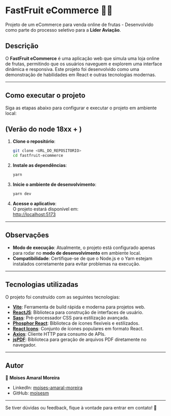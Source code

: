 # FastFruit eCommerce 🍓🍍  
Projeto de um eCommerce para venda online de frutas - Desenvolvido como parte do processo seletivo para a **Líder Aviação**.

## Descrição  
O **FastFruit eCommerce** é uma aplicação web que simula uma loja online de frutas, permitindo que os usuários naveguem e explorem uma interface dinâmica e responsiva. Este projeto foi desenvolvido como uma demonstração de habilidades em React e outras tecnologias modernas.

---

## Como executar o projeto  
Siga as etapas abaixo para configurar e executar o projeto em ambiente local:

## (Verão do node  18xx + )

1. **Clone o repositório**:  
   ```bash
   git clone <URL_DO_REPOSITORIO>
   cd fastfruit-ecommerce
   ```

2. **Instale as dependências**:  
   ```bash
   yarn
   ```

3. **Inicie o ambiente de desenvolvimento**:  
   ```bash
   yarn dev
   ```

4. **Acesse o aplicativo**:  
   O projeto estará disponível em:  
   [http://localhost:5173](http://localhost:5173)

---

## Observações  
- **Modo de execução**: Atualmente, o projeto está configurado apenas para rodar no **modo de desenvolvimento** em ambiente local.  
- **Compatibilidade**: Certifique-se de que o Node.js e o Yarn estejam instalados corretamente para evitar problemas na execução.

---

## Tecnologias utilizadas  
O projeto foi construído com as seguintes tecnologias:  

- **[Vite](https://vitejs.dev/)**: Ferramenta de build rápida e moderna para projetos web.  
- **[ReactJS](https://react.dev/)**: Biblioteca para construção de interfaces de usuário.  
- **[Sass](https://sass-lang.com/)**: Pré-processador CSS para estilização avançada.  
- **[Phosphor React](https://phosphoricons.com/)**: Biblioteca de ícones flexíveis e estilizados.  
- **[React Icons](https://react-icons.github.io/react-icons/)**: Conjunto de ícones populares em formato React.  
- **[Axios](https://axios-http.com/)**: Cliente HTTP para consumo de APIs.  
- **[jsPDF](https://github.com/parallax/jsPDF)**: Biblioteca para geração de arquivos PDF diretamente no navegador.

---

## Autor  
👤 **Moises Amaral Moreira**  
- LinkedIn: [moises-amaral-moreira](https://www.linkedin.com/in/moisesdeveloper/)  
- GitHub: [moisesm](https://github.com/moisesamaral)  

---

Se tiver dúvidas ou feedback, fique à vontade para entrar em contato! 🚀
